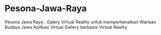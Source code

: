 # Pesona-Jawa-Raya
Pesona Jawa Raya : Galery Virtual Reality untuk memperkenalkan Warisan Budaya Jawa Aplikasi Virtual Gallery berbasis Virtual Reality
